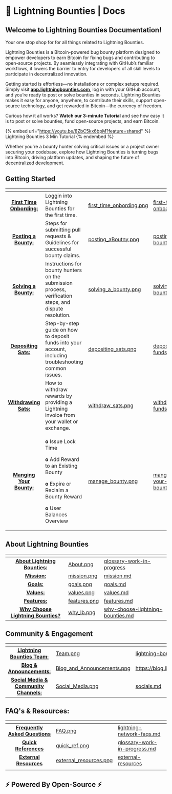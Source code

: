 # 📖 Lightning Bounties | Docs

## Welcome to Lightning Bounties Documentation!

Your one stop shop for for all things related to Lightning Bounties.&#x20;

Lightning Bounties is a Bitcoin-powered bug bounty platform designed to empower developers to earn Bitcoin for fixing bugs and contributing to open-source projects. By seamlessly integrating with GitHub’s familiar workflows, it lowers the barrier to entry for developers of all skill levels to participate in decentralized innovation.

Getting started is effortless—no installations or complex setups required. Simply visit [**app.lightningbounties.com**](https://app.lightningbounties.com/), log in with your GitHub account, and you’re ready to post or solve bounties in seconds. Lightning Bounties makes it easy for anyone, anywhere, to contribute their skills, support open-source technology, and get rewarded in Bitcoin—the currency of freedom.

Curious how it all works? **Watch our 3-minute Tutorial** and see how easy it is to post or solve bounties, fund open-source projects, and earn Bitcoin.&#x20;

{% embed url="https://youtu.be/8ZbC5kx6bpM?feature=shared" %}
Lightning Bounties 3 Min Tutorial
{% endembed %}

Whether you're a bounty hunter solving critical issues or a project owner securing your codebase, explore how Lightning Bounties is turning bugs into Bitcoin, driving platform updates, and shaping the future of decentralized development.

## **Getting Started**

<table data-view="cards"><thead><tr><th align="center"></th><th></th><th data-hidden data-card-cover data-type="files"></th><th data-hidden data-card-target data-type="content-ref"></th></tr></thead><tbody><tr><td align="center"><a href="getting-started/first-time-onboarding/"><strong>First Time Onbording:</strong></a></td><td>Loggin into Lightning Bounties for the first time. </td><td><a href=".gitbook/assets/first_time_onbording.png">first_time_onbording.png</a></td><td><a href="getting-started/first-time-onboarding/">first-time-onboarding</a></td></tr><tr><td align="center"><a href="getting-started/posting-a-bounty/"><strong>Posting a Bounty:</strong></a></td><td>Steps for submitting pull requests &#x26; Guidelines for successful bounty claims.</td><td><a href=".gitbook/assets/posting_aBoutny.png">posting_aBoutny.png</a></td><td><a href="getting-started/posting-a-bounty/">posting-a-bounty</a></td></tr><tr><td align="center"><a href="getting-started/solving-a-bounty/"><strong>Solving a Bounty:</strong></a></td><td>Instructions for bounty hunters on the submission process, verification steps, and dispute resolution.</td><td><a href=".gitbook/assets/solving_a_bounty.png">solving_a_bounty.png</a></td><td><a href="getting-started/solving-a-bounty/">solving-a-bounty</a></td></tr><tr><td align="center"><a href="getting-started/posting-a-bounty/deposit-funds.md"><strong>Depositing Sats:</strong></a></td><td>Step-by-step guide on how to deposit funds into your account, including troubleshooting common issues.</td><td><a href=".gitbook/assets/depositing_sats.png">depositing_sats.png</a></td><td><a href="getting-started/posting-a-bounty/deposit-funds.md">deposit-funds.md</a></td></tr><tr><td align="center"><a href="getting-started/solving-a-bounty/withdraw-funds.md"><strong>Withdrawing Sats:</strong></a></td><td>How to withdraw rewards by providing a Lightning invoice from your wallet or exchange.</td><td><a href=".gitbook/assets/withdraw_sats.png">withdraw_sats.png</a></td><td><a href="getting-started/solving-a-bounty/withdraw-funds.md">withdraw-funds.md</a></td></tr><tr><td align="center"><a href="getting-started/manging-your-bounty/"><strong>Manging Your Bounty:</strong> </a></td><td><p><strong>o</strong> Issue Lock Time</p><p><strong>o</strong> Add Reward to an Existing Bounty</p><p><strong>o</strong> Expire or Reclaim a Bounty Reward</p><p><strong>o</strong> User Balances Overview</p></td><td><a href=".gitbook/assets/manage_bounty.png">manage_bounty.png</a></td><td><a href="getting-started/manging-your-bounty/">manging-your-bounty</a></td></tr></tbody></table>

## About Lightning Bounties

<table data-view="cards"><thead><tr><th align="center"></th><th data-hidden data-card-cover data-type="files"></th><th data-hidden data-card-target data-type="content-ref"></th></tr></thead><tbody><tr><td align="center"><a href="glossary-work-in-progress/"><strong>About Lightning Bounties:</strong></a></td><td><a href=".gitbook/assets/About.png">About.png</a></td><td><a href="glossary-work-in-progress/">glossary-work-in-progress</a></td></tr><tr><td align="center"><a href="glossary-work-in-progress/mission.md"><strong>Mission:</strong></a></td><td><a href=".gitbook/assets/mission.png">mission.png</a></td><td><a href="glossary-work-in-progress/mission.md">mission.md</a></td></tr><tr><td align="center"><a href="glossary-work-in-progress/goals.md"><strong>Goals:</strong></a></td><td><a href=".gitbook/assets/goals.png">goals.png</a></td><td><a href="glossary-work-in-progress/goals.md">goals.md</a></td></tr><tr><td align="center"><a href="glossary-work-in-progress/values.md"><strong>Values:</strong></a></td><td><a href=".gitbook/assets/values.png">values.png</a></td><td><a href="glossary-work-in-progress/values.md">values.md</a></td></tr><tr><td align="center"><a href="glossary-work-in-progress/features.md"><strong>Features:</strong></a></td><td><a href=".gitbook/assets/features.png">features.png</a></td><td><a href="glossary-work-in-progress/features.md">features.md</a></td></tr><tr><td align="center"><a href="glossary-work-in-progress/why-choose-lightning-bounties.md"><strong>Why Choose Lightning Bounties?</strong></a></td><td><a href=".gitbook/assets/why_lb.png">why_lb.png</a></td><td><a href="glossary-work-in-progress/why-choose-lightning-bounties.md">why-choose-lightning-bounties.md</a></td></tr></tbody></table>

## Community & Engagement

<table data-view="cards"><thead><tr><th align="center"></th><th data-hidden data-card-cover data-type="files"></th><th data-hidden data-card-target data-type="content-ref"></th></tr></thead><tbody><tr><td align="center"><a href="about-lb/lightning-bounties-team.md"><strong>Lightning Bounties Team:</strong> </a></td><td><a href=".gitbook/assets/Team.png">Team.png</a></td><td><a href="about-lb/lightning-bounties-team.md">lightning-bounties-team.md</a></td></tr><tr><td align="center"><a href="https://blog.lightningbounties.com/"><strong>Blog &#x26; Announcements:</strong></a></td><td><a href=".gitbook/assets/Blog_and_Announcements.png">Blog_and_Announcements.png</a></td><td><a href="https://blog.lightningbounties.com/">https://blog.lightningbounties.com/</a></td></tr><tr><td align="center"><a href="about-lb/socials.md"><strong>Social Media &#x26; Community Channels:</strong></a></td><td><a href=".gitbook/assets/Social_Media.png">Social_Media.png</a></td><td><a href="about-lb/socials.md">socials.md</a></td></tr></tbody></table>

## FAQ's & Resources:&#x20;

<table data-view="cards"><thead><tr><th align="center"></th><th data-hidden data-card-cover data-type="files"></th><th data-hidden data-card-target data-type="content-ref"></th></tr></thead><tbody><tr><td align="center"><a href="./#faqs-and-resources"><strong>Frequently Asked Questions</strong></a></td><td><a href=".gitbook/assets/FAQ.png">FAQ.png</a></td><td><a href="faqs-and-resources/lightning-network-faqs.md">lightning-network-faqs.md</a></td></tr><tr><td align="center"><a href="faqs-and-resources/glossary-work-in-progress.md"><strong>Quick References</strong></a></td><td><a href=".gitbook/assets/quick_ref.png">quick_ref.png</a></td><td><a href="faqs-and-resources/glossary-work-in-progress.md">glossary-work-in-progress.md</a></td></tr><tr><td align="center"><a href="faqs-and-resources/external-resources/"><strong>External Resources</strong></a></td><td><a href=".gitbook/assets/external_resources.png">external_resources.png</a></td><td><a href="faqs-and-resources/external-resources/">external-resources</a></td></tr><tr><td align="center"></td><td></td><td></td></tr></tbody></table>

## ⚡ Powered By Open-Source ⚡
